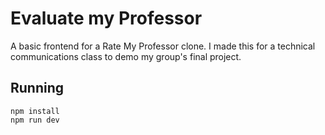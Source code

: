 # Evaluate my Professor

A basic frontend for a Rate My Professor clone. I made this for a technical communications class to demo my group's final project.

## Running
```shell
npm install
npm run dev
```